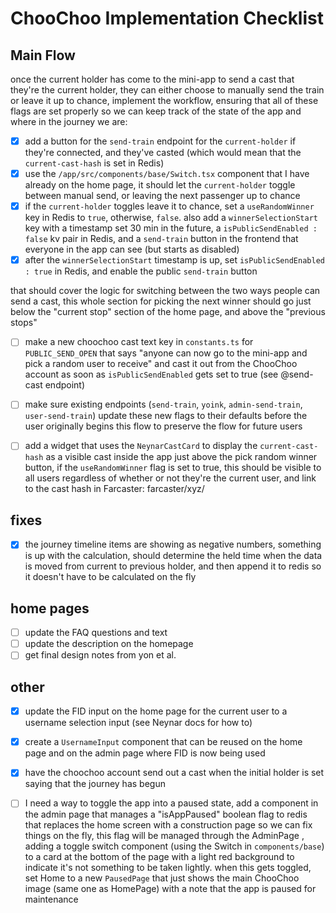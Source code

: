 # ChooChoo Implementation Checklist

## Main Flow

once the current holder has come to the mini-app to send a cast that they're the current holder, they can either choose to manually send the train or leave it up to chance, implement the workflow, ensuring that all of these flags are set properly so we can keep track of the state of the app and where in the journey we are:

- [x] add a button for the `send-train` endpoint for the `current-holder` if they're connected, and they've casted (which would mean that the `current-cast-hash` is set in Redis)
- [x] use the `/app/src/components/base/Switch.tsx` component that I have already on the home page, it should let the `current-holder` toggle between manual send, or leaving the next passenger up to chance
- [x] if the `current-holder` toggles leave it to chance, set a `useRandomWinner` key in Redis to `true`, otherwise, `false`. also add a `winnerSelectionStart` key with a timestamp set 30 min in the future, a `isPublicSendEnabled : false` kv pair in Redis, and a `send-train` button in the frontend that everyone in the app can see (but starts as disabled)
- [x] after the `winnerSelectionStart` timestamp is up, set `isPublicSendEnabled : true` in Redis, and enable the public `send-train` button

that should cover the logic for switching between the two ways people can send a cast, this whole section for picking the next winner should go just below the "current stop" section of the home page, and above the "previous stops"

- [ ] make a new choochoo cast text key in `constants.ts` for `PUBLIC_SEND_OPEN` that says "anyone can now go to the mini-app and pick a random user to receive" and cast it out from the ChooChoo account as soon as `isPublicSendEnabled` gets set to true (see @send-cast endpoint)

- [ ] make sure existing endpoints (`send-train`, `yoink`, `admin-send-train`, `user-send-train`) update these new flags to their defaults before the user originally begins this flow to preserve the flow for future users

- [ ] add a widget that uses the `NeynarCastCard` to display the `current-cast-hash` as a visible cast inside the app just above the pick random winner button, if the `useRandomWinner` flag is set to true, this should be visible to all users regardless of whether or not they're the current user, and link to the cast hash in Farcaster: farcaster/xyz/<cashhash>

## fixes

- [x] the journey timeline items are showing as negative numbers, something is up with the calculation, should determine the held time when the data is moved from current to previous holder, and then append it to redis so it doesn't have to be calculated on the fly

## home pages

- [ ] update the FAQ questions and text
- [ ] update the description on the homepage
- [ ] get final design notes from yon et al.

## other

- [x] update the FID input on the home page for the current user to a username selection input (see Neynar docs for how to)
- [x] create a `UsernameInput` component that can be reused on the home page and on the admin page where FID is now being used

- [x] have the choochoo account send out a cast when the initial holder is set saying that the journey has begun

- [ ] I need a way to toggle the app into a paused state, add a component in the admin page that manages a "isAppPaused" boolean flag to redis that replaces the home screen with a construction page so we can fix things on the fly, this flag will be managed through the AdminPage , adding a toggle switch component (using the Switch in `components/base`) to a card at the bottom of the page with a light red background to indicate it's not something to be taken lightly. when this gets toggled, set Home to a new `PausedPage` that just shows the main ChooChoo image (same one as HomePage) with a note that the app is paused for maintenance
